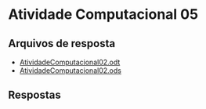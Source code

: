 # Atividade Computacional 05
## Arquivos de resposta
* [AtividadeComputacional02.odt](https://github.com/thiagomaia971/ProjetoAnaliseDeAlgoritmos/blob/master/AtividadeComputacional02/AtividadeComputacional02.odt)
* [AtividadeComputacional02.ods](https://github.com/thiagomaia971/ProjetoAnaliseDeAlgoritmos/blob/master/AtividadeComputacional02/AtividadeComputacional02.ods)

## Respostas